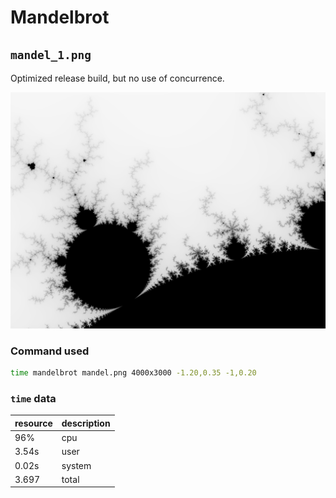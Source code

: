 # Mandelbrot

## `mandel_1.png`

Optimized release build, but no use of concurrence.

![mandel 1](./mandel_1.png)

### Command used

```sh
time mandelbrot mandel.png 4000x3000 -1.20,0.35 -1,0.20
```

### `time` data

| resource | description |
| -------- | ----------- |
| 96%      | cpu         |
| 3.54s    | user        |
| 0.02s    | system      |
| 3.697    | total       |
